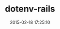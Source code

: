 ---
layout: post
title:  "dotenv-rails"
repo:   "bkeepers/dotenv"
date:   2015-02-18 17:25:10
gemurl: https://github.com/bkeepers/dotenv
---